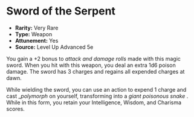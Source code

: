 # Sword of the Serpent

- **Rarity:** Very Rare
- **Type:** Weapon
- **Attunement:** Yes
- **Source:** Level Up Advanced 5e

You gain a +2 bonus to _attack and damage rolls_  made with this magic sword. When you hit with this weapon, you deal an extra 1d6 poison damage. The sword has 3 charges and regains all expended charges at dawn.

While wielding the sword, you can use an action to expend 1 charge and cast __polymorph_ on yourself, transforming into a _giant poisonous snake_ . While in this form, you retain your Intelligence, Wisdom, and Charisma scores.
